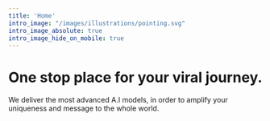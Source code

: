 ```yaml
---
title: 'Home'
intro_image: "/images/illustrations/pointing.svg"
intro_image_absolute: true
intro_image_hide_on_mobile: true
---
```


# One stop place for your viral journey.

We deliver the most advanced A.I models, in order to amplify your uniqueness and message to the whole world.
